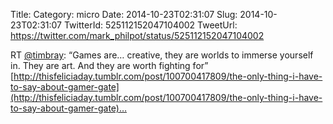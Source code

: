 Title: 
Category: micro
Date: 2014-10-23T02:31:07
Slug: 2014-10-23T02:31:07
TwitterId: 525112152047104002
TweetUrl: https://twitter.com/mark_philpot/status/525112152047104002

RT [@timbray](https://twitter.com/timbray): “Games are… creative, they are worlds to immerse yourself in. They are art. And they are worth fighting for” [http://thisfeliciaday.tumblr.com/post/100700417809/the-only-thing-i-have-to-say-about-gamer-gate](http://thisfeliciaday.tumblr.com/post/100700417809/the-only-thing-i-have-to-say-about-gamer-gate)…